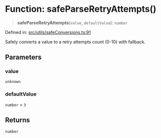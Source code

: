 # Function: safeParseRetryAttempts()

> **safeParseRetryAttempts**(`value`, `defaultValue`): `number`

Defined in: [src/utils/safeConversions.ts:91](https://github.com/Nick2bad4u/Uptime-Watcher/blob/dca5483e793478722cd3e6e125cafcec5fc771f0/src/utils/safeConversions.ts#L91)

Safely converts a value to a retry attempts count (0-10) with fallback.

## Parameters

### value

`unknown`

### defaultValue

`number` = `3`

## Returns

`number`
